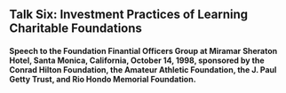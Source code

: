 ## Talk Six: Investment Practices of Learning Charitable Foundations 
#### Speech to the Foundation Finantial Officers Group at Miramar Sheraton Hotel, Santa Monica, California, October 14, 1998, sponsored by the Conrad Hilton Foundation, the Amateur Athletic Foundation, the J. Paul Getty Trust, and Rio Hondo Memorial Foundation. 


